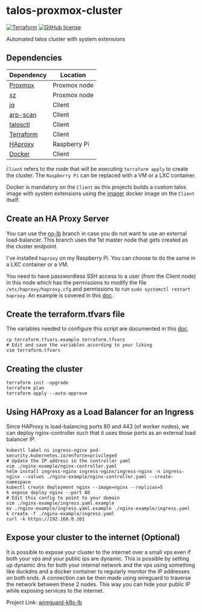 # talos-proxmox-cluster

[![Terraform](https://github.com/Naman1997/talos-proxmox-cluster/actions/workflows/terraform.yml/badge.svg)](https://github.com/Naman1997/talos-proxmox-cluster/actions/workflows/terraform.yml)
[![GitHub license](https://img.shields.io/github/license/Naereen/StrapDown.js.svg)](https://github.com/Naman1997/talos-proxmox-cluster/blob/main/LICENSE)

Automated talos cluster with system extensions

## Dependencies

| Dependency | Location |
| ------ | ------ |
| [Proxmox](https://www.proxmox.com/en/proxmox-ve) | Proxmox node |
| [xz](https://en.wikipedia.org/wiki/XZ_Utils) | Proxmox node |
| [jq](https://stedolan.github.io/jq/) | Client |
| [arp-scan](https://linux.die.net/man/1/arp-scan) | Client |
| [talosctl](https://www.talos.dev/latest/learn-more/talosctl/) | Client |
| [Terraform](https://www.terraform.io/) | Client |
| [HAproxy](http://www.haproxy.org/) | Raspberry Pi |
| [Docker](https://docs.docker.com/) | Client |

`Client` refers to the node that will be executing `terraform apply` to create the cluster. The `Raspberry Pi` can be replaced with a VM or a LXC container.

Docker is mandatory on the `Client` as this projects builds a custom talos image with system extensions using the [imager](https://github.com/siderolabs/talos/pkgs/container/installer) docker image on the `Client` itself.

## Create an HA Proxy Server

You can use the [no-lb](https://github.com/Naman1997/simple-talos-cluster/tree/no-lb) branch in case you do not want to use an external load-balancer. This branch uses the 1st master node that gets created as the cluster endpoint.

I've installed `haproxy` on my Raspberry Pi. You can choose to do the same in a LXC container or a VM.

You need to have passwordless SSH access to a user (from the Client node) in this node which has the permissions to modify the file `/etc/haproxy/haproxy.cfg` and permissions to run `sudo systemctl restart haproxy`. An example is covered in this [doc](docs/HA_Proxy.md).


## Create the terraform.tfvars file

The variables needed to configure this script are documented in this [doc](docs/Variables.md).

```
cp terraform.tfvars.example terraform.tfvars
# Edit and save the variables according to your liking
vim terraform.tfvars
```


## Creating the cluster

```
terraform init -upgrade
terraform plan
terraform apply --auto-approve
```

## Using HAProxy as a Load Balancer for an Ingress

Since HAProxy is load-balancing ports 80 and 443 (of worker nodes), we can deploy nginx-controller such that it uses those ports as an external load balancer IP.

```
kubectl label ns ingress-nginx pod-security.kubernetes.io/enforce=privileged
# Update the IP address in the controller yaml
vim ./nginx-example/nginx-controller.yaml
helm install ingress-nginx ingress-nginx/ingress-nginx -n ingress-nginx --values ./nginx-example/nginx-controller.yaml --create-namespace
kubectl create deployment nginx --image=nginx --replicas=5
k expose deploy nginx --port 80
# Edit this config to point to your domain
vim ./nginx-example/ingress.yaml.example
mv ./nginx-example/ingress.yaml.example ./nginx-example/ingress.yaml
k create -f ./nginx-example/ingress.yaml
curl -k https://192.168.0.101
```

## Expose your cluster to the internet (Optional)

It is possible to expose your cluster to the internet over a small vps even if both your vps and your public ips are dynamic. This is possible by setting up dynamic dns for both your internal network and the vps using something like duckdns
and a docker container to regularly monitor the IP addresses on both ends. A connection can be then made using wireguard to traverse the network between these 2 nodes. This way you can hide your public IP while exposing services to the internet.

Project Link: [wireguard-k8s-lb](https://github.com/Naman1997/wireguard-k8s-lb)